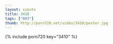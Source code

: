 ```yaml
--- 
layout: sieutv
title: 3410
tags: ["003"]
thumb: http://porn720.net/video/3410/poster.jpg
---
```

{% include porn720 key="3410" %} 
